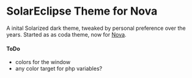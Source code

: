 # SolarEclipse Theme for Nova

A inital Solarized dark theme, tweaked by personal preference over the years. Started as as coda theme, now for [Nova](https://panic.com/nova).


#### ToDo
* colors for the window
* any color target for php variables?